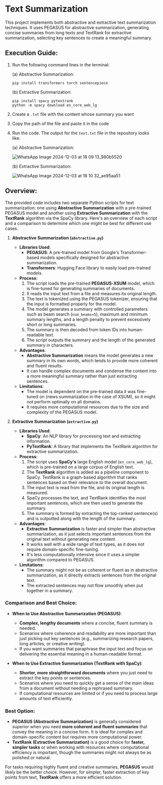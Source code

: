 # Text Summarization

This project implements both abstractive and extractive text summarization techniques. It uses PEGASUS for abstractive summarization, generating concise summaries from long texts and TextRank for extractive summarization, selecting key sentences to create a meaningful summary.

## Execution Guide:

1. Run the following command lines in the terminal:

   (a) Abstractive Summarization:
     ```
     pip install transformers torch sentencepiece
     ```
   (b) Extractive Summarization:
     ```
     pip install spacy pytextrank
     python -m spacy download en_core_web_lg
     ```

2. Create a `.txt` file with the content whose summary you want

3. Copy the path of the file and paste it in the code

4. Run the code. The output for the `text.txt` file in the repository looks like:

   (a) Abstractive Summarization:

   ![WhatsApp Image 2024-12-03 at 18 09 13_980b5520](https://github.com/user-attachments/assets/d6c46769-433f-4df3-bb24-2bbb55e7f1b3)

   (b) Extractive Summarization:

   ![WhatsApp Image 2024-12-03 at 18 10 32_ae95aa51](https://github.com/user-attachments/assets/bd469487-8500-4817-8783-fd5f1f127651)


## Overview:
The provided code includes two separate Python scripts for text summarization: one using **Abstractive Summarization** with a pre-trained PEGASUS model and another using **Extractive Summarization** with the **TextRank** algorithm via the SpaCy library. Here's an overview of each script and a comparison to determine which one might be best for different use cases.

1. **Abstractive Summarization (`abstractive.py`)**
   - **Libraries Used**:
     - **PEGASUS**: A pre-trained model from Google's Transformer-based models specifically designed for abstractive summarization.
     - **Transformers**: Hugging Face library to easily load pre-trained models.
   - **Process**:
     1. The script loads the pre-trained **PEGASUS-XSUM** model, which is fine-tuned for generating summaries of documents.
     2. It reads the input text from a file and measures its original length.
     3. The text is tokenized using the PEGASUS tokenizer, ensuring that the input is formatted properly for the model.
     4. The model generates a summary with controlled parameters such as beam search (`num_beams=5`), maximum and minimum summary lengths, and a length penalty to prevent excessively short or long summaries.
     5. The summary is then decoded from token IDs into human-readable text.
     6. The script outputs the summary and the length of the generated summary in characters.
   - **Advantages**:
     - **Abstractive Summarization** means the model generates a new summary in its own words, which tends to provide more coherent and fluent results.
     - It can handle complex documents and condense the content into a more meaningful summary rather than just extracting sentences.
   - **Limitations**:
     - The model is dependent on the pre-trained data it was fine-tuned on (news summarization in the case of XSUM), so it might not perform optimally on all domains.
     - It requires more computational resources due to the size and complexity of the PEGASUS model.

2. **Extractive Summarization (`extractive.py`)**
   - **Libraries Used**:
     - **SpaCy**: An NLP library for processing text and extracting information.
     - **PyTextRank**: A library that implements the TextRank algorithm for extractive summarization.
   - **Process**:
     1. The script uses **SpaCy's** large English model (`en_core_web_lg`), which is pre-trained on a large corpus of English text.
     2. The **TextRank** algorithm is added as a pipeline component to SpaCy. TextRank is a graph-based algorithm that ranks sentences based on their relevance to the overall document.
     3. The input text is read from the file, and its original length is measured.
     4. SpaCy processes the text, and TextRank identifies the most important sentences, which are then used to generate the summary.
     5. The summary is formed by extracting the top-ranked sentence(s) and is outputted along with the length of the summary.
   - **Advantages**:
     - **Extractive Summarization** is faster and simpler than abstractive summarization, as it just selects important sentences from the original text without generating new content.
     - It works well with a wide range of text types, as it does not require domain-specific fine-tuning.
     - It's less computationally intensive since it uses a simpler algorithm compared to PEGASUS.
   - **Limitations**:
     - The summary might not be as coherent or fluent as in abstractive summarization, as it directly extracts sentences from the original text.
     - The extracted sentences may not flow smoothly when put together in a summary.

### Comparison and Best Choice:
- **When to Use Abstractive Summarization (PEGASUS)**:
  - **Complex, lengthy documents** where a concise, fluent summary is needed.
  - Scenarios where coherence and readability are more important than just picking out key sentences (e.g., summarizing research papers, long articles, or creative writing).
  - If you want summaries that paraphrase the input text and focus on delivering the essential meaning in a human-readable format.

- **When to Use Extractive Summarization (TextRank with SpaCy)**:
  - **Shorter, more straightforward documents** where you just need to extract the key points or sentences.
  - Scenarios where you need to quickly get a sense of the main ideas from a document without needing a rephrased summary.
  - If computational resources are limited or if you need to process large amounts of text efficiently.

### Best Option:
- **PEGASUS (Abstractive Summarization)** is generally considered superior when you need **more coherent and fluent summaries** that convey the meaning in a concise form. It is ideal for complex and domain-specific content but requires more computational power.
- **TextRank (Extractive Summarization)** is a good choice for **faster, simpler tasks** or when working with resources where computational efficiency is important, though the summaries might not always be as polished or natural.

For tasks requiring highly fluent and creative summaries, **PEGASUS** would likely be the better choice. However, for simpler, faster extraction of key points from text, **TextRank** offers a more efficient solution.
